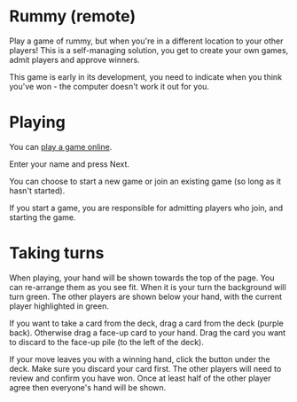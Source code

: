 # Rummy (remote)

Play a game of rummy, but when you're in a different location to your other players!
This is a self-managing solution, you get to create your own games, admit players and approve winners.

This game is early in its development, you need to indicate when you think you've won - the computer doesn't work it out for you.

# Playing

You can [play a game online](https://rummy-remote.azurewebsites.net/).

Enter your name and press Next.

You can choose to start a new game or join an existing game (so long as it hasn't started).

If you start a game, you are responsible for admitting players who join, and starting the game.

# Taking turns

When playing, your hand will be shown towards the top of the page. You can re-arrange them as you see fit.
When it is your turn the background will turn green. The other players are shown below your hand, with the current player highlighted in green.

If you want to take a card from the deck, drag a card from the deck (purple back). Otherwise drag a face-up card to your hand. Drag the card you want to discard to the face-up pile (to the left of the deck).

If your move leaves you with a winning hand, click the button under the deck. Make sure you discard your card first. The other players will need to review and confirm you have won. Once at least half of the other player agree then everyone's hand will be shown.
